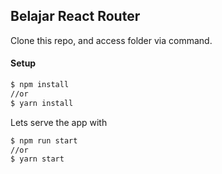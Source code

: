 ## Belajar React Router
Clone this repo, and access folder via command.
#### Setup
```sh
$ npm install
//or
$ yarn install
```
Lets serve the app with 
```sh
$ npm run start
//or
$ yarn start
```
